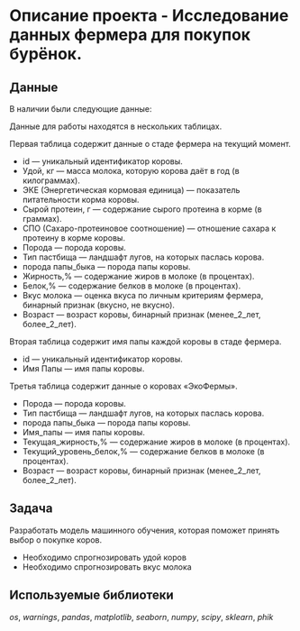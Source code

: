 # Oписание проекта - Исследование данных фермера для покупок бурёнок.

## Данные

В наличии были следующие данные:

Данные для работы находятся в нескольких таблицах.

Первая таблица содержит данные о стаде фермера на текущий момент.

- id — уникальный идентификатор коровы.
- Удой, кг — масса молока, которую корова даёт в год (в килограммах).
- ЭКЕ (Энергетическая кормовая единица) — показатель питательности корма коровы.
- Сырой протеин, г — содержание сырого протеина в корме (в граммах).
- СПО (Сахаро-протеиновое соотношение) — отношение сахара к протеину в корме коровы.
- Порода — порода коровы.
- Тип пастбища — ландшафт лугов, на которых паслась корова.
- порода папы_быка — порода папы коровы.
- Жирность,% — содержание жиров в молоке (в процентах).
- Белок,% — содержание белков в молоке (в процентах).
- Вкус молока — оценка вкуса по личным критериям фермера, бинарный признак (вкусно, не вкусно).
- Возраст — возраст коровы, бинарный признак (менее_2_лет, более_2_лет).

Вторая таблица содержит имя папы каждой коровы в стаде фермера.

- id — уникальный идентификатор коровы.
- Имя Папы — имя папы коровы.

Третья таблица содержит данные о коровах «ЭкоФермы».

- Порода — порода коровы.
- Тип пастбища — ландшафт лугов, на которых паслась корова.
- порода папы_быка — порода папы коровы.
- Имя_папы — имя папы коровы.
- Текущая_жирность,% — содержание жиров в молоке (в процентах).
- Текущий_уровень_белок,% — содержание белков в молоке (в процентах).
- Возраст — возраст коровы, бинарный признак (менее_2_лет, более_2_лет).

## Задача

Разработать модель машинного обучения, которая поможет принять выбор о покупке коров.
- Необходимо спрогнозировать удой коров
- Необходимо спрогнозировать вкус молока

## Используемые библиотеки
*os*, *warnings*, *pandas*, *matplotlib*, *seaborn*, *numpy*, *scipy*, *sklearn*, *phik*
